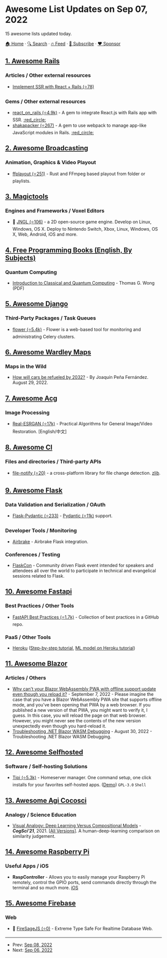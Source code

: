 # Awesome List Updates on Sep 07, 2022

15 awesome lists updated today.

[🏠 Home](/README.md) · [🔍 Search](https://www.trackawesomelist.com/search/) · [🔥 Feed](https://www.trackawesomelist.com/rss.xml) · [📮 Subscribe](https://trackawesomelist.us17.list-manage.com/subscribe?u=d2f0117aa829c83a63ec63c2f&id=36a103854c) · [❤️  Sponsor](https://github.com/sponsors/theowenyoung)



## [1. Awesome Rails](/content/gramantin/awesome-rails/README.md)

### Articles / Other external resources

*   [Implement SSR with React + Rails (⭐78)](https://github.com/shakacode/react_on_rails_demo_ssr_hmr)

### Gems / Other external resources

*   [react\_on\_rails (⭐4.9k)](https://github.com/shakacode/react_on_rails) - A gem to integrate React.js with Rails app with SSR. [:red\_circle:](https://rubygems.org/gems/react_on_rails)
*   [shakapacker (⭐267)](https://github.com/shakacode/shakapacker) - A gem to use webpack to manage app-like JavaScript modules in Rails. [:red\_circle:](https://rubygems.org/gems/shakapacker)

## [2. Awesome Broadcasting](/content/ebu/awesome-broadcasting/README.md)

### Animation, Graphics & Video Playout

*   [ffplayout (⭐251)](https://github.com/ffplayout/ffplayout) - Rust and FFmpeg based playout from folder or playlists.

## [3. Magictools](/content/ellisonleao/magictools/README.md)

### Engines and Frameworks / Voxel Editors

*   :tada: [JNGL (⭐106)](https://github.com/jhasse/jngl) - a 2D open-source game engine. Develop on Linux, Windows, OS X. Deploy to Nintendo Switch, Xbox, Linux, Windows, OS X, Web, Android, iOS and more.

## [4. Free Programming Books (English, By Subjects)](/content/EbookFoundation/free-programming-books/books/free-programming-books-subjects/README.md)

### Quantum Computing

*   [Introduction to Classical and Quantum Computing](http://www.thomaswong.net/introduction-to-classical-and-quantum-computing-1e3p.pdf) - Thomas G. Wong (PDF)

## [5. Awesome Django](/content/wsvincent/awesome-django/README.md)

### Third-Party Packages / Task Queues

*   [flower (⭐5.4k)](https://github.com/mher/flower) - Flower is a web-based tool for monitoring and administrating Celery clusters.

## [6. Awesome Wardley Maps](/content/wardley-maps-community/awesome-wardley-maps/README.md)

### Maps in the Wild

*   [How will cars be refueled by 2032?](https://joapen.com/blog/2022/08/29/how-will-cars-be-refueled-by-2032/) - By Joaquín Peña Fernández. August 29, 2022.

## [7. Awesome Acg](/content/soruly/awesome-acg/README.md)

### Image Processing

*   [Real-ESRGAN (⭐17k)](https://github.com/xinntao/Real-ESRGAN) - Practical Algorithms for General Image/Video Restoration. \[English/中文]

## [8. Awesome Cl](/content/CodyReichert/awesome-cl/README.md)

### Files and directories / Third-party APIs

*   [file-notify (⭐20)](https://github.com/shinmera/file-notify) - a cross-platform library for file change detection. [zlib](https://directory.fsf.org/wiki/License:Zlib).

## [9. Awesome Flask](/content/mjhea0/awesome-flask/README.md)

### Data Validation and Serialization / OAuth

*   [Flask-Pydantic (⭐233)](https://github.com/bauerji/flask-pydantic) - [Pydantic (⭐11k)](https://github.com/pydantic/pydantic) support.

### Developer Tools / Monitoring

*   [Airbrake](https://docs.airbrake.io/docs/platforms/framework/python/flask/) - Airbrake Flask integration.

### Conferences / Testing

*   [FlaskCon](https://twitter.com/flaskcon) - Community driven Flask event intended for speakers and attendees all over the world to participate in technical and evangelical sessions related to Flask.

## [10. Awesome Fastapi](/content/mjhea0/awesome-fastapi/README.md)

### Best Practices / Other Tools

*   [FastAPI Best Practices (⭐1.7k)](https://github.com/zhanymkanov/fastapi-best-practices) - Collection of best practices in a GitHub repo.

### PaaS / Other Tools

*   [Heroku](https://www.heroku.com/) ([Step-by-step tutorial](https://tutlinks.com/create-and-deploy-fastapi-app-to-heroku/), [ML model on Heroku tutorial](https://testdriven.io/blog/fastapi-machine-learning/))

## [11. Awesome Blazor](/content/AdrienTorris/awesome-blazor/README.md)

### Articles / Others

*   [Why can't your Blazor WebAssembly PWA with offline support update even though you reload it?](https://dev.to/j_sakamoto/why-cant-your-blazor-webassembly-pwa-with-offline-support-update-even-though-you-reload-it-31ho) - September 7, 2022 - Please imagine the case that you have a Blazor WebAssembly PWA site that supports offline mode, and you've been opening that PWA by a web browser. If you published a new version of that PWA, you might want to verify it, I guess. In this case, you will reload the page on that web browser. However, you might never see the contents of the new version unexpectedly even though you hard-reload it.
*   [Troubleshooting .NET Blazor WASM Debugging](https://khalidabuhakmeh.com/troubleshooting-dotnet-blazor-wasm-debugging) - August 30, 2022 - Troubleshooting .NET Blazor WASM Debugging.

## [12. Awesome Selfhosted](/content/awesome-selfhosted/awesome-selfhosted/README.md)

### Software / Self-hosting Solutions

*   [Tipi (⭐5.3k)](https://github.com/meienberger/runtipi) - Homeserver manager. One command setup, one click installs for your favorites self-hosted apps. ([Demo](https://demo.runtipi.com)) `GPL-3.0` `Shell`

## [13. Awesome Agi Cocosci](/content/YuzheSHI/awesome-agi-cocosci/README.md)

### Analogy / Science Education

*   [Visual Analogy: Deep Learning Versus Compositional Models](https://www.cs.jhu.edu/\~alanlab/Pubs21/ichien2021visual.pdf) - ***CogSci'21***, 2021. \[[All Versions](https://scholar.google.com/scholar?cluster=1187822306970312749\&hl=en\&as_sdt=0,5)]. A human-deep-learning comparison on similarity judgement.

## [14. Awesome Raspberry Pi](/content/thibmaek/awesome-raspberry-pi/README.md)

### Useful Apps / iOS

*   **RaspController** - Allows you to easily manage your Raspberry Pi remotely, control the GPIO ports, send commands directly through the terminal and so much more. [iOS](https://apps.apple.com/app/raspcontroller/id1584315865)

## [15. Awesome Firebase](/content/jthegedus/awesome-firebase/README.md)

### Web

*   🔧 [FireSageJS (⭐0)](https://github.com/tylim88/FireSageJS) - Extreme Type Safe For Realtime Database Web.

---

- Prev: [Sep 08, 2022](/content/2022/09/08/README.md)
- Next: [Sep 06, 2022](/content/2022/09/06/README.md)